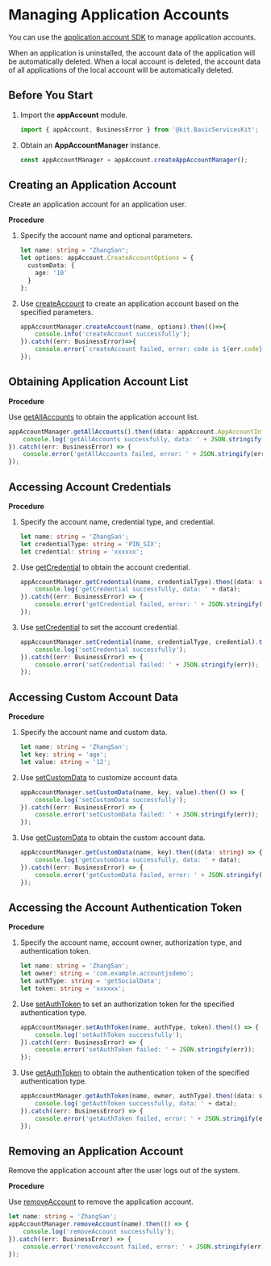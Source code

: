 # Managing Application Accounts

<!--Kit: Basic Services Kit-->
<!--Subsystem: Account-->
<!--Owner: @steven-q-->
<!--Designer: @JiDong-CS1-->
<!--Tester: @zhaimengchao-->
<!--Adviser: @zengyawen-->

You can use the [application account SDK](../../reference/apis-basic-services-kit/js-apis-appAccount.md) to manage application accounts.

When an application is uninstalled, the account data of the application will be automatically deleted. When a local account is deleted, the account data of all applications of the local account will be automatically deleted.

## Before You Start

1. Import the **appAccount** module.

   ```ts
   import { appAccount, BusinessError } from '@kit.BasicServicesKit';
   ```

2. Obtain an **AppAccountManager** instance.

   ```ts
   const appAccountManager = appAccount.createAppAccountManager();
   ```

## Creating an Application Account

Create an application account for an application user.

**Procedure**

1. Specify the account name and optional parameters.

   ```ts
   let name: string = "ZhangSan";
   let options: appAccount.CreateAccountOptions = {
     customData: {
       age: '10'
     }
   };
   ```

2. Use [createAccount](../../reference/apis-basic-services-kit/js-apis-appAccount.md#createaccount9) to create an application account based on the specified parameters.

   ```ts
   appAccountManager.createAccount(name, options).then(()=>{
       console.info('createAccount successfully');
   }).catch((err: BusinessError)=>{
       console.error(`createAccount failed, error: code is ${err.code}, message is ${err.message}`);
   });
   ```

## Obtaining Application Account List

**Procedure**


Use [getAllAccounts](../../reference/apis-basic-services-kit/js-apis-appAccount.md#getallaccounts9) to obtain the application account list.

   ```ts
   appAccountManager.getAllAccounts().then((data: appAccount.AppAccountInfo[]) => {
       console.log('getAllAccounts successfully, data: ' + JSON.stringify(data));
   }).catch((err: BusinessError) => {
       console.error('getAllAccounts failed, error: ' + JSON.stringify(err));
   });
   ```

## Accessing Account Credentials

**Procedure**

1. Specify the account name, credential type, and credential.

   ```ts
   let name: string = 'ZhangSan';
   let credentialType: string = 'PIN_SIX';
   let credential: string = 'xxxxxx';
   ```

2. Use [getCredential](../../reference/apis-basic-services-kit/js-apis-appAccount.md#getcredential9) to obtain the account credential.

   ```ts
   appAccountManager.getCredential(name, credentialType).then((data: string) => {
       console.log('getCredential successfully, data: ' + data);
   }).catch((err: BusinessError) => {
       console.error('getCredential failed, error: ' + JSON.stringify(err));
   });
   ```

3. Use [setCredential](../../reference/apis-basic-services-kit/js-apis-appAccount.md#setcredential9) to set the account credential.

   ```ts
   appAccountManager.setCredential(name, credentialType, credential).then(() => {
       console.log('setCredential successfully');
   }).catch((err: BusinessError) => {
       console.error('setCredential failed: ' + JSON.stringify(err));
   });
   ```

## Accessing Custom Account Data

**Procedure**

1. Specify the account name and custom data.

   ```ts
   let name: string = 'ZhangSan';
   let key: string = 'age';
   let value: string = '12';
   ```

2. Use [setCustomData](../../reference/apis-basic-services-kit/js-apis-appAccount.md#setcustomdata9) to customize account data.

   ```ts
   appAccountManager.setCustomData(name, key, value).then(() => {
       console.log('setCustomData successfully');
   }).catch((err: BusinessError) => {
       console.error('setCustomData failed: ' + JSON.stringify(err));
   });
   ```

3. Use [getCustomData](../../reference/apis-basic-services-kit/js-apis-appAccount.md#getcustomdata9) to obtain the custom account data.

   ```ts
   appAccountManager.getCustomData(name, key).then((data: string) => {
       console.log('getCustomData successfully, data: ' + data);
   }).catch((err: BusinessError) => {
       console.error('getCustomData failed, error: ' + JSON.stringify(err));
   });
   ```

## Accessing the Account Authentication Token

**Procedure**

1. Specify the account name, account owner, authorization type, and authentication token.

   ```ts
   let name: string = 'ZhangSan';
   let owner: string = 'com.example.accountjsdemo';
   let authType: string = 'getSocialData';
   let token: string = 'xxxxxx';
   ```

2. Use [setAuthToken](../../reference/apis-basic-services-kit/js-apis-appAccount.md#setauthtoken9) to set an authorization token for the specified authentication type.

   ```ts
   appAccountManager.setAuthToken(name, authType, token).then(() => {
       console.log('setAuthToken successfully');
   }).catch((err: BusinessError) => {
       console.error('setAuthToken failed: ' + JSON.stringify(err));
   });
   ```

3. Use [getAuthToken](../../reference/apis-basic-services-kit/js-apis-appAccount.md#getauthtoken9) to obtain the authentication token of the specified authentication type.

   ```ts
   appAccountManager.getAuthToken(name, owner, authType).then((data: string) => {
       console.log('getAuthToken successfully, data: ' + data);
   }).catch((err: BusinessError) => {
       console.error('getAuthToken failed, error: ' + JSON.stringify(err));
   });
   ```

## Removing an Application Account

Remove the application account after the user logs out of the system.

**Procedure**

Use [removeAccount](../../reference/apis-basic-services-kit/js-apis-appAccount.md#removeaccount9) to remove the application account.

   ```ts
   let name: string = 'ZhangSan';
   appAccountManager.removeAccount(name).then(() => {
       console.log('removeAccount successfully');
   }).catch((err: BusinessError) => {
       console.error('removeAccount failed, error: ' + JSON.stringify(err));
   });
   ```

<!--RP1-->
<!--RP1End-->
